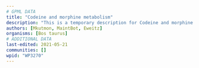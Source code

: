 ```yaml
---
# GPML DATA
title: "Codeine and morphine metabolism"
description: "This is a temporary description for Codeine and morphine metabolism"
authors: [Mkutmon, MaintBot, Eweitz]
organisms: [Bos taurus]
# ADDITIONAL DATA
last-edited: 2021-05-21
communities: []
wpid: "WP3270"
---
```

